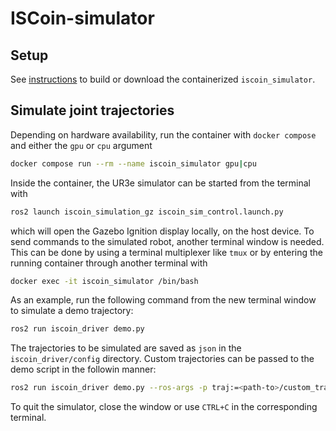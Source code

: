 # ISCoin-simulator

## Setup

See [instructions](./.docker/README.md) to build or download the containerized `iscoin_simulator`.

## Simulate joint trajectories

Depending on hardware availability, run the container with `docker compose` and either the `gpu` or `cpu` argument

```bash
docker compose run --rm --name iscoin_simulator gpu|cpu
```

Inside the container, the UR3e simulator can be started from the terminal with

```bash
ros2 launch iscoin_simulation_gz iscoin_sim_control.launch.py
```

which will open the Gazebo Ignition display locally, on the host device. To send commands to the simulated robot, another terminal window is needed. This can be done by using a terminal multiplexer like `tmux` or by entering the running container through another terminal with

```bash
docker exec -it iscoin_simulator /bin/bash
```

As an example, run the following command from the new terminal window to simulate a demo trajectory:

```bash
ros2 run iscoin_driver demo.py
```

The trajectories to be simulated are saved as `json` in the `iscoin_driver/config` directory. Custom trajectories can be passed to the demo script in the followin manner:

```bash
ros2 run iscoin_driver demo.py --ros-args -p traj:=<path-to>/custom_traj.json
```

To quit the simulator, close the window or use `CTRL+C` in the corresponding terminal.